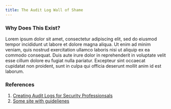 ```yaml
---
title: The Audit Log Wall of Shame
---
```


### Why Does This Exist?

Lorem ipsum dolor sit amet, consectetur adipiscing elit, sed do eiusmod tempor incididunt ut labore et dolore magna aliqua. Ut enim ad minim veniam, quis nostrud exercitation ullamco laboris nisi ut aliquip ex ea commodo consequat. Duis aute irure dolor in reprehenderit in voluptate velit esse cillum dolore eu fugiat nulla pariatur. Excepteur sint occaecat cupidatat non proident, sunt in culpa qui officia deserunt mollit anim id est laborum.


### References

1. [Creating Audit Logs for Security Professionsals](https://medium.com/@julieasparks/creating-audit-logs-for-security-professionals-2f81b4046bce)
2. [Some site with guidelienes](https://twitter.com)
